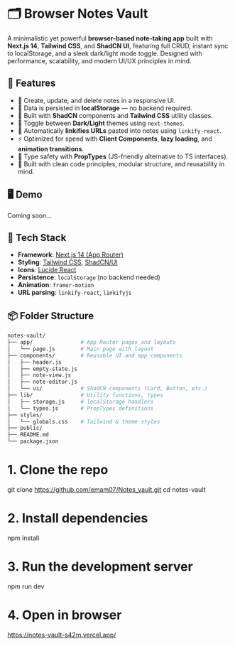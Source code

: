 # 🗂️ Browser Notes Vault

A minimalistic yet powerful **browser-based note-taking app** built with **Next.js 14**, **Tailwind CSS**, and **ShadCN UI**, featuring full CRUD, instant sync to localStorage, and a sleek dark/light mode toggle. Designed with performance, scalability, and modern UI/UX principles in mind.

## 🚀 Features

- 📝 Create, update, and delete notes in a responsive UI.
- 💾 Data is persisted in **localStorage** — no backend required.
- 🎨 Built with **ShadCN** components and **Tailwind CSS** utility classes.
- 🌙 Toggle between **Dark/Light** themes using `next-themes`.
- 🔗 Automatically **linkifies URLs** pasted into notes using `linkify-react`.
- ⚡ Optimized for speed with **Client Components**, **lazy loading**, and **animation transitions**.
- 🧠 Type safety with **PropTypes** (JS-friendly alternative to TS interfaces).
- 🔧 Built with clean code principles, modular structure, and reusability in mind.

## 🖥️ Demo

Coming soon...

<!-- You can host this with Vercel or Netlify and add a link -->

## 🧱 Tech Stack

- **Framework**: [Next.js 14 (App Router)](https://nextjs.org/docs)
- **Styling**: [Tailwind CSS](https://tailwindcss.com/), [ShadCN/UI](https://ui.shadcn.com/)
- **Icons**: [Lucide React](https://lucide.dev/)
- **Persistence**: `localStorage` (no backend needed)
- **Animation**: `framer-motion`
- **URL parsing**: `linkify-react`, `linkifyjs`

## 📦 Folder Structure

```bash
notes-vault/
├── app/               # App Router pages and layouts
│   └── page.js        # Main page with layout
├── components/        # Reusable UI and app components
│   ├── header.js
│   ├── empty-state.js
│   ├── note-view.js
│   ├── note-editor.js
│   └── ui/            # ShadCN components (Card, Button, etc.)
├── lib/               # Utility functions, types
│   ├── storage.js     # localStorage handlers
│   └── types.js       # PropTypes definitions
├── styles/
│   └── globals.css    # Tailwind & theme styles
├── public/
├── README.md
└── package.json
```
# 1. Clone the repo
git clone https://github.com/emam07/Notes_vault.git
cd notes-vault

# 2. Install dependencies
npm install

# 3. Run the development server
npm run dev

# 4. Open in browser
https://notes-vault-s42m.vercel.app/
